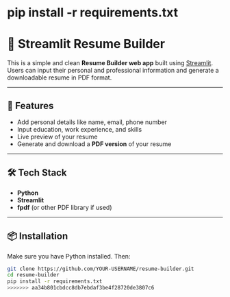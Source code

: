 
pip install -r requirements.txt
=======
# 📝 Streamlit Resume Builder

This is a simple and clean **Resume Builder web app** built using [Streamlit](https://streamlit.io). Users can input their personal and professional information and generate a downloadable resume in PDF format.

---

## 🚀 Features

- Add personal details like name, email, phone number
- Input education, work experience, and skills
- Live preview of your resume
- Generate and download a **PDF version** of your resume

---

## 🛠️ Tech Stack

- **Python**
- **Streamlit**
- **fpdf** (or other PDF library if used)

---

## 📦 Installation

Make sure you have Python installed. Then:

```bash
git clone https://github.com/YOUR-USERNAME/resume-builder.git
cd resume-builder
pip install -r requirements.txt
>>>>>>> aa34b801cbdcc8db7ebdaf3be4f28720de3807c6

